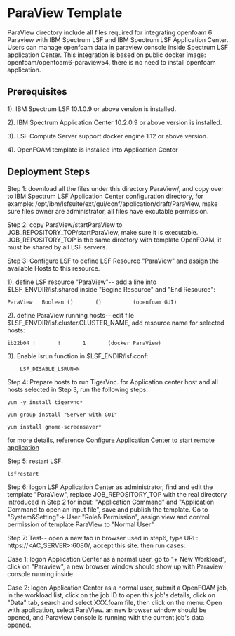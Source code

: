 # ParaView Template
ParaView directory include all files required for integrating openfoam 6 Paraview with IBM Spectrum LSF and IBM Spectrum LSF Application Center. Users can manage openfoam data in paraview console inside Spectrum LSF application Center.
This integration is based on public docker image: openfoam/openfoam6-paraview54, there is no need to install openfoam application.

## Prerequisites
1). IBM Spectrum LSF 10.1.0.9 or above version is installed.

2). IBM Spectrum Application Center 10.2.0.9 or above version is installed.

3). LSF Compute Server support docker engine 1.12 or above version.

4). OpenFOAM template is installed into Application Center

## Deployment Steps
Step 1: download all the files under this directory ParaView/,   and copy over to IBM Spectrum LSF Application Center configuration 
        directory, for example:  /opt/ibm/lsfsuite/ext/gui/conf/application/draft/ParaView, make sure files owner are administrator, 
        all files have excutable permission.
        
Step 2: copy ParaView/startParaView  to  JOB_REPOSITORY_TOP/startParaView, make sure it is executable.  JOB_REPOSITORY_TOP is the same
        directory with template OpenFOAM,  it must be shared by all LSF servers.
	
Step 3: Configure LSF to define LSF Resource "ParaView" and assign the available Hosts to this resource.
   
  1). define LSF resource "ParaView"-- add a line into $LSF_ENVDIR/lsf.shared inside "Begine Resource" and "End Resource":
	
	ParaView   Boolean ()       ()          (openfoam GUI)
        
  2). define ParaView running hosts-- edit file $LSF_ENVDIR/lsf.cluster.CLUSTER_NAME, add resource name for selected hosts:
	
	ib22b04 !       !       1       (docker ParaView)
	
  3). Enable lsrun function in $LSF_ENDIR/lsf.conf:
  
        LSF_DISABLE_LSRUN=N 
	
Step 4: Prepare hosts to run TigerVnc.  for Application center host and all hosts selected in Step 3, run the following steps:
   
    yum -y install tigervnc*
   
    yum group install "Server with GUI"
   
    yum install gnome-screensaver*
      
   for more details, reference [Configure Application Center to start remote application](https://www.ibm.com/support/knowledgecenter/SSZRJV_10.2.0/admin_guide/remote_apps_configure_intro.html)
  

Step 5: restart LSF:   
        
	lsfrestart
        
Step 6: logon LSF Application Center as administrator,  find and edit the template "ParaView", replace JOB_REPOSITORY_TOP with the real 
        directory introduced in Step 2 for input: "Application Command" and "Application Command to open an input file",  save and 
        publish the template.  Go to "System&Setting"-> User "Role& Permission", assign view and control permission of template 
	ParaView to "Normal User"

Step 7: Test-- open a new tab in browser used in step6, type URL: https://<AC_SERVER>:6080/, accept this site. then run cases:

Case 1:  logon Application Center as a normal user, go to "+ New Workload", click on "Paraview",  a new browser window
        should show up with Paraview console running inside.
	
Case 2: logon Application Center as a normal user, submit a OpenFOAM job,  in the workload list, click on the job ID to open
        this job's details, click on "Data" tab, search and select  XXX.foam file, then click on the menu: Open with application, select
        ParaView.   an new browser window should be opened, and Paraview console is running with the current job's data opened.
